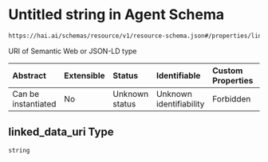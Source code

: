 # Untitled string in Agent Schema

```txt
https://hai.ai/schemas/resource/v1/resource-schema.json#/properties/linked_data_uri
```

URI of Semantic Web or JSON-LD type

| Abstract            | Extensible | Status         | Identifiable            | Custom Properties | Additional Properties | Access Restrictions | Defined In                                                                                      |
| :------------------ | :--------- | :------------- | :---------------------- | :---------------- | :-------------------- | :------------------ | :---------------------------------------------------------------------------------------------- |
| Can be instantiated | No         | Unknown status | Unknown identifiability | Forbidden         | Allowed               | none                | [resource.schema.json\*](../../schemas/resource/v1/resource.schema.json "open original schema") |

## linked\_data\_uri Type

`string`

